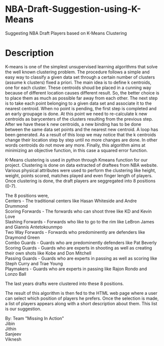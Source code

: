 # NBA-Draft-Suggestion-using-K-Means
Suggesting NBA Draft Players based on K-Means Clustering

# Description

K-means is one of the simplest unsupervised learning algorithms that solve the well known clustering problem. The 
procedure follows a simple and easy way to classify a given data set through a certain number of clusters (assume k clusters) fixed a
priori. The main idea is to define k centroids, one for each cluster. These centroids shoud be placed in a cunning way because of 
different location causes different result. So, the better choice is to place them as much as possible far away from each other. The next 
step is to take each point belonging to a given data set and associate it to the nearest centroid. When no point is pending, the first step
is completed and an early groupage is done. At this point we need to re-calculate k new centroids as barycenters of the clusters resulting 
from the previous step. After we have these k new centroids, a new binding has to be done between the same data set points and the nearest new
centroid. A loop has been generated. As a result of this loop we may notice that the k centroids change their location step by step until no 
more changes are done. In other words centroids do not move any more.
Finally, this algorithm aims at minimizing an objective function, in this case a squared error function.

K-Means clustering is used in python through Kmeans function for our project. Clustering is done on data extracted of draftees from
NBA website. Various physical attributes were used to perform the clustering like height, weight, points scored, matches played and even 
finger length of players. Once clustering is done, the draft players are seggregated into 8 positions (0-7). 

The 8 positions were,<br>
Centers - The traditional centers like Hasan Whiteside and Andre Drummond <br>
Scoring Forwards - The forwards who can shoot three like KD and Kevin Love<br>
Slashing Forwards - Forwards who like to go to the rim like LeBron James and Giannis Antetokounmpo <br>
Two Way Forwards - Forwards who predominently are defenders like Draymond Green <br>
Combo Guards - Guards who are predominently defenders like Pat Beverly <br>
Scoring Guards - Guards who are experts in shooting as well as creating their own shots like Kobe and Don Mitchell <br> 
Passing Guards - Guards who are experts in passing as well as scoring like Steph Curry and Trae Young <br>
Playmakers - Guards who are experts in passing like Rajon Rondo and Lonzo Ball <br>

The last years drafts were clustered into these 8 positions.

The result of this algorithm is then fed to the HTML web page where a user can select which position of players he prefers. Once the selection is made, a list of players appears along with a short description about them. This list is our suggestion.


By:
Team "Missing In Action"  <br>
Jibin<br>
Jithin<br>
Sanjeev<br>
Viknesh<br>
